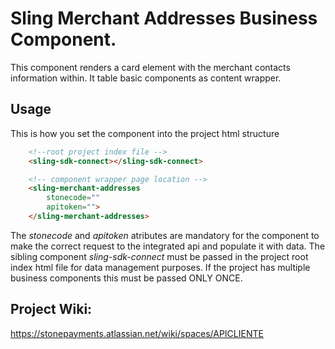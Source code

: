# Sling Merchant Addresses Business Component.

This component renders a card element with the merchant contacts information within. It table basic components as content wrapper.

## Usage
This is how you set the component into the project html structure
```html
    <!--root project index file -->
    <sling-sdk-connect></sling-sdk-connect>

    <!-- component wrapper page location -->
    <sling-merchant-addresses
        stonecode=""
        apitoken="">
    </sling-merchant-addresses>
```
The *stonecode* and *apitoken* atributes are mandatory for the component to make the correct request to the integrated api and populate it with data.
The sibling component *sling-sdk-connect* must be passed in the project root index html file for data management purposes. If the project has multiple business components this must be passed ONLY ONCE.
## Project Wiki:

https://stonepayments.atlassian.net/wiki/spaces/APICLIENTE